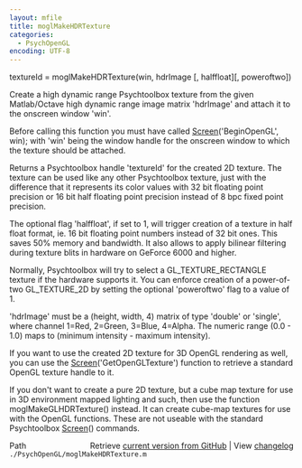 ```yaml
---
layout: mfile
title: moglMakeHDRTexture
categories:
  - PsychOpenGL
encoding: UTF-8
---
```


textureId = moglMakeHDRTexture\(win, hdrImage \[, halffloat\]\[, poweroftwo\]\)

Create a high dynamic range Psychtoolbox texture from the given
Matlab/Octave high dynamic range image matrix 'hdrImage' and attach
it to the onscreen window 'win'.

Before calling this function you must have called [Screen](/docs/Screen)\('BeginOpenGL', win\);
with 'win' being the window handle for the onscreen window to
which the texture should be attached.

Returns a Psychtoolbox handle 'textureId' for the created 2D texture.
The texture can be used like any other Psychtoolbox texture, just
with the difference that it represents its color values with 32 bit
floating point precision or 16 bit half floating point precision
instead of 8 bpc fixed point precision.

The optional flag 'halffloat', if set to 1, will trigger creation of a
texture in half float format, ie. 16 bit floating point numbers instead
of 32 bit ones. This saves 50% memory and bandwidth. It also allows to
apply bilinear filtering during texture blits in hardware on GeForce 6000
and higher.

Normally, Psychtoolbox will try to select a GL\_TEXTURE\_RECTANGLE
texture if the hardware supports it. You can enforce creation of
a power-of-two GL\_TEXTURE\_2D by setting the optional 'poweroftwo'
flag to a value of 1.

'hdrImage' must be a \(height, width, 4\) matrix of type 'double' or
'single', where channel 1=Red, 2=Green, 3=Blue, 4=Alpha. The numeric
range \(0.0 - 1.0\) maps to \(minimum intensity - maximum intensity\).

If you want to use the created 2D texture for 3D OpenGL rendering
as well, you can use the [Screen](/docs/Screen)\('GetOpenGLTexture'\) function to
retrieve a standard OpenGL texture handle to it.

If you don't want to create a pure 2D texture, but a cube map texture
for use in 3D environment mapped lighting and such, then use the
function moglMakeGLHDRTexture\(\) instead. It can create cube-map
textures for use with the OpenGL functions. These are not useable
with the standard Psychtoolbox [Screen](/docs/Screen)\(\) commands.



<div class="code_header" style="text-align:right;">
  <span style="float:left;">Path&nbsp;&nbsp;</span> <span class="counter">Retrieve <a href=
  "https://raw.github.com/Psychtoolbox-3/Psychtoolbox-3/beta/./PsychOpenGL/moglMakeHDRTexture.m">current version from GitHub</a> | View <a href=
  "https://github.com/Psychtoolbox-3/Psychtoolbox-3/commits/beta/./PsychOpenGL/moglMakeHDRTexture.m">changelog</a></span>
</div>
<div class="code">
  <code>./PsychOpenGL/moglMakeHDRTexture.m</code>
</div>
